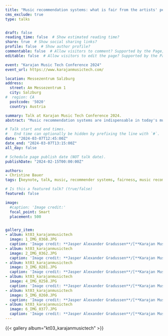 ```yaml
---
title: "Music recommendation systems: what is fair from the artists' perspectives?"
cms_exclude: true
type: talks


draft: false
reading_time: false  # Show estimated reading time?
share: true  # Show social sharing links?
profile: false  # Show author profile?
commentable: false  # Allow visitors to comment? Supported by the Page, Post, and Docs content types.
editable: false  # Allow visitors to edit the page? Supported by the Page, Post, and Docs content types.

event: "Karajan Music Tech Conference 2024"
event_url: https://www.karajanmusictech.com/

location: Messezentrum Salzburg
address:
  street: Am Messezentrum 1
  city: Salzburg
#  region: CA
  postcode: '5020'
  country: Austria

summary: Talk at Karajan Music Tech Conference 2024.
abstract: "Music recommendation systems are indispensable in today's music industry. They provide valuable support in navigating through the vast catalogs of music tracks. These systems suggest similar artists or recommend the next track for us to listen to. But how fair are these systems from the perspective of artists?"

# Talk start and end times.
#   End time can optionally be hidden by prefixing the line with `#`.
date: "2024-03-07T12:45:00Z"
date_end: "2024-03-07T13:15:00Z"
all_day: false

# Schedule page publish date (NOT talk date).
publishDate: "2024-02-15T00:00:00Z"

authors:
- Christine Bauer
tags: [keynote, talk, music, recommender systems, fairness, music recommender systems, communication to the public]

# Is this a featured talk? (true/false)
featured: false

image:
  #caption: 'Image credit:'
  focal_point: Smart
  placement: 500


gallery_item:
- album: kt03_karajanmusictech
  image: 1_IMG_0368.JPG
  caption: 'Image credit: **Jasper Alexander Gradussen**/[**Karajan Music Tech**](http://karajanmusictech.com), 2024.' 
- album: kt03_karajanmusictech
  image: 2_IMG_0362.JPG
  caption: 'Image credit: **Jasper Alexander Gradussen**/[**Karajan Music Tech**](http://karajanmusictech.com), 2024.' 
- album: kt03_karajanmusictech
  image: 3_IMG_0281.JPG
  caption: 'Image credit: **Jasper Alexander Gradussen**/[**Karajan Music Tech**](http://karajanmusictech.com), 2024.' 
- album: kt03_karajanmusictech
  image: 4_IMG_0258.JPG
  caption: 'Image credit: **Jasper Alexander Gradussen**/[**Karajan Music Tech**](http://karajanmusictech.com), 2024.' 
- album: kt03_karajanmusictech
  image: 5_IMG_0260.JPG
  caption: 'Image credit: **Jasper Alexander Gradussen**/[**Karajan Music Tech**](http://karajanmusictech.com), 2024.' 
- album: kt03_karajanmusictech
  image: 6_IMG_0377.JPG
  caption: 'Image credit: **Jasper Alexander Gradussen**/[**Karajan Music Tech**](http://karajanmusictech.com), 2024.' 
---
```


{{< gallery album="kt03_karajanmusictech" >}}